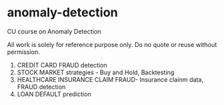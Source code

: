 # anomaly-detection
CU course on Anomaly Detection

All work is solely for reference purpose only. Do no quote or reuse without permission.

1. CREDIT CARD FRAUD detection
2. STOCK MARKET strategies - Buy and Hold, Backtesting
3. HEALTHCARE INSURANCE CLAIM FRAUD- Insurance clainm data, FRAUD detection
4. LOAN DEFAULT prediction
